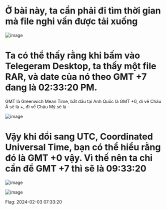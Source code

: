# Ở bài này, ta cần phải đi tìm thời gian mà file nghi vấn được tải xuống

![image](https://github.com/anhshidou/EHCCTFTraining/assets/120787381/9a14d77d-80b3-4fc1-a5cb-204b7842c81b)

# Ta có thể thấy rằng khi bấm vào Telegeram Desktop, ta thấy một file RAR, và date của nó theo GMT +7 đang là 02:33:20 PM. 
GMT là Greenwich Mean Time, bắt đầu tại Anh Quốc là GMT +0, đi về Châu Á sẽ là +, đi về Châu Mỹ sẽ là -

![image](https://github.com/anhshidou/EHCCTFTraining/assets/120787381/0a634488-2e6b-4681-a7ba-c02d1098d83f)

# Vậy khi đổi sang UTC, Coordinated Universal Time, bạn có thể hiểu rằng đó là GMT +0 vậy. Vì thế nên ta chỉ cần để GMT +7 thì sẽ là 09:33:20

![image](https://github.com/anhshidou/EHCCTFTraining/assets/120787381/ce08cce2-db76-47eb-a613-462b75a19202)

![image](https://github.com/anhshidou/EHCCTFTraining/assets/120787381/7e57dc8a-65aa-4b19-a651-c9be5f4fab88)

Flag: 2024-02-03 07:33:20
